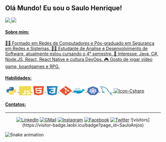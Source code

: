 ## Olá Mundo! Eu sou o Saulo Henrique!
 <div>
  <a href="https://github.com/SauloAnjos">
  <img height="180em" src="https://github-readme-stats.vercel.app/api?username=SauloAnjos&show_icons=true&theme=dark&include_all_commits=true&count_private=true"/>
  <img height="180em" src="https://github-readme-stats.vercel.app/api/top-langs/?username=SauloAnjos&layout=compact&langs_count=9&theme=dark"/>
</div>



#### Sobre mim:
👨‍💻 Formado em Redes de Computadores e Pós-graduado em Segurança em Redes e Sistemas.
👨‍🎓 Estudante de Analise e Desenvolvimento de Software, atualmente estou cursando o 4° semestre.
🎯 Interesse: Java, C#, Node.JS, React, React Native e cultura DevOps.
🎮 Gosto de jogar vídeo game, boardgames e RPG.



#### Habilidades:
<div style="display: inline_block">
  <img align="center" alt="Icon-Python" height="30" width="40" src="https://raw.githubusercontent.com/devicons/devicon/master/icons/python/python-original.svg">
  <img align="center" alt="Icon-Js" height="30" width="40" src="https://raw.githubusercontent.com/devicons/devicon/master/icons/javascript/javascript-plain.svg">
  <img align="center" alt="Icon-HTML" height="30" width="40" src="https://raw.githubusercontent.com/devicons/devicon/master/icons/html5/html5-original.svg">
  <img align="center" alt="Icon-CSS" height="30" width="40" src="https://raw.githubusercontent.com/devicons/devicon/master/icons/css3/css3-original.svg">
  <img align="center" alt="Icon-Csharp" height="30" width="40" src="https://raw.githubusercontent.com/devicons/devicon/master/icons/git/git-plain.svg">
  <img align="center" alt="Icon-Csharp" height="30" width="40" src="https://raw.githubusercontent.com/devicons/devicon/master/icons/docker/docker-plain.svg">
  <img align="center" alt="Icon-Csharp" height="30" width="40" src="https://raw.githubusercontent.com/devicons/devicon/master/icons/kubernetes/kubernetes-plain.svg">
  <img align="center" alt="Icon-Csharp" height="30" width="40" src="https://raw.githubusercontent.com/devicons/devicon/master/icons/mysql/mysql-plain.svg">
  <img align="center" alt="Icon-Csharp" height="30" width="40" src="https://www.vectorlogo.zone/logos/linux/linux-icon.svg">
</div>



#### Contatos:
<hr>
<div align="center">
<a href="https://www.linkedin.com/in/shaa" target="_blank"><img src="https://img.shields.io/badge/LinkedIn-%230077B5.svg?&style=flat-square&logo=linkedin&logoColor=white" alt="LinkedIn"></a>
<a href="mailto:saulo.anjos@gmail.com" target="_blank"><img src="https://img.shields.io/badge/Gmail-%23575757.svg?&style=flat-square&logo=gmail&logoColor=white" alt="GMail"></a>
<a href="https://www.instagram.com/Saulo_Anjos" target="_blank"><img src="https://img.shields.io/badge/Instagram-%23E4405F.svg?&style=flat-square&logo=instagram&logoColor=white" alt="Instagram"></a>
<a href="https://www.facebook.com/saulo.anjos/" target="_blank"><img src="https://img.shields.io/badge/Facebook-%231877F2.svg?&style=flat-square&logo=facebook&logoColor=white" alt="Facebook"></a>
<a href="https://twitter.com/Saulo_Anjos" target="_blank"><img src="https://img.shields.io/badge/Twitter-%2303A9F4.svg?&style=flat-square&logo=twitter&logoColor=white" alt="Twitter"></a>
![visitors](https://visitor-badge.laobi.icu/badge?page_id=SauloAnjos)
</div>





![Snake animation](https://github.com/SauloAnjos/rafaballerini/blob/output/github-contribution-grid-snake.svg)
